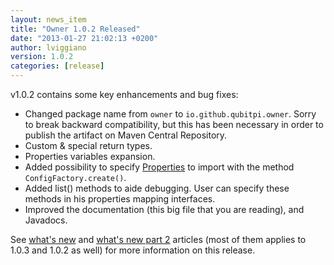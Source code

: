 ```yaml
---
layout: news_item
title: "Owner 1.0.2 Released"
date: "2013-01-27 21:02:13 +0200"
author: lviggiano
version: 1.0.2
categories: [release]
---
```


v1.0.2 contains some key enhancements and bug fixes:

 * Changed package name from `owner` to `io.github.qubitpi.owner`.
   Sorry to break backward compatibility, but this has been necessary in order to publish the artifact on Maven Central
   Repository.
 * Custom & special return types.
 * Properties variables expansion.
 * Added possibility to specify [Properties][properties] to import with the method `ConfigFactory.create()`.
 * Added list() methods to aide debugging. User can specify these methods in his properties mapping interfaces.
 * Improved the documentation (this big file that you are reading), and Javadocs.

  [properties]: http://docs.oracle.com/javase/7/docs/api/java/util/Properties.html

See [what's new][intr] and [what's new part 2][intr-2] articles (most of them applies to 1.0.3 and 1.0.2 as well) for
more information on this release.

 [intr]: http://en.newinstance.it/2013/02/04/owner-1-0-3-whats-new-part-1-variable-expansion/
 [intr-2]: http://en.newinstance.it/2013/05/29/owner-1-0-3-whats-new-part-2/
